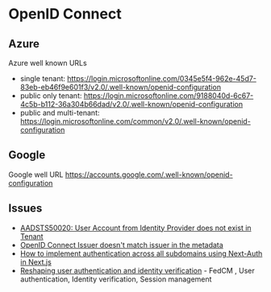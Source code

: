 # OpenID Connect

## Azure

Azure well known URLs

- single tenant: <https://login.microsoftonline.com/0345e5f4-962e-45d7-83eb-eb46f9e601f3/v2.0/.well-known/openid-configuration>
- public only tenant: <https://login.microsoftonline.com/9188040d-6c67-4c5b-b112-36a304b66dad/v2.0/.well-known/openid-configuration>
- public and multi-tenant: <https://login.microsoftonline.com/common/v2.0/.well-known/openid-configuration>

## Google

Google well URL
<https://accounts.google.com/.well-known/openid-configuration>

## Issues

- [AADSTS50020: User Account from Identity Provider does not exist in Tenant](https://www.youtube.com/watch?v=tYs-t84kB7U)
- [OpenID Connect Issuer doesn't match issuer in the metadata](https://github.com/MicrosoftDocs/azure-docs/issues/38427)
- [How to implement authentication across all subdomains using Next-Auth in Next.js](https://kanakkholwal.medium.com/how-to-implement-authentication-across-all-subdomains-using-next-auth-in-next-js-2ad8393c268d)
- [Reshaping user authentication and identity verification](https://developer.chrome.com/blog/io25-web-identity) - FedCM , User authentication, Identity verification, Session management
